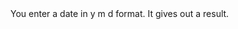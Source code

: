 <html>
<body>
You enter a date in y m d format. It gives out a result.

<p id="demo"></p>

<script>
document.getElementById("demo").innerHTML = Date();
</script>

</body>
</html>
